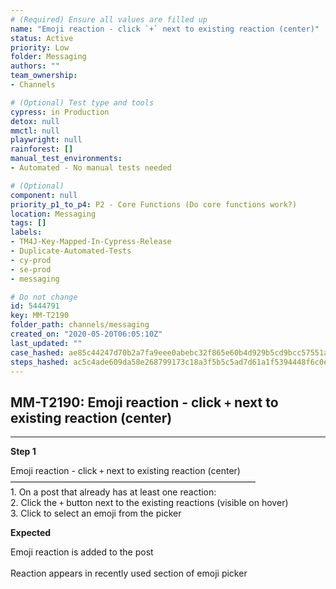 ```yaml
---
# (Required) Ensure all values are filled up
name: "Emoji reaction - click `+` next to existing reaction (center)"
status: Active
priority: Low
folder: Messaging
authors: ""
team_ownership: 
- Channels

# (Optional) Test type and tools
cypress: in Production
detox: null
mmctl: null
playwright: null
rainforest: []
manual_test_environments: 
- Automated - No manual tests needed

# (Optional)
component: null
priority_p1_to_p4: P2 - Core Functions (Do core functions work?)
location: Messaging
tags: []
labels: 
- TM4J-Key-Mapped-In-Cypress-Release
- Duplicate-Automated-Tests
- cy-prod
- se-prod
- messaging

# Do not change
id: 5444791
key: MM-T2190
folder_path: channels/messaging
created_on: "2020-05-20T06:05:10Z"
last_updated: ""
case_hashed: ae85c44247d70b2a7fa9eee0abebc32f865e60b4d929b5cd9bcc57551a3bf0cb06cdaeed5052f8602b518f7df7d26f4c
steps_hashed: ac5c4ade609da58e268799173c18a3f5b5c5ad7d61a1f5394448f6c0e59e0d9de78bde820e501ec8c97a6ce072ed334a
---
```


## MM-T2190: Emoji reaction - click `+` next to existing reaction (center)

---

**Step 1**

Emoji reaction - click `+` next to existing reaction (center)\
————————————————————————————\
1\. On a post that already has at least one reaction:\
2\. Click the `+` button next to the existing reactions (visible on hover)\
3\. Click to select an emoji from the picker

**Expected**

Emoji reaction is added to the post\
\
Reaction appears in recently used section of emoji picker
